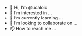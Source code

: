 - 👋 Hi, I’m @ucaloic
- 👀 I’m interested in ...
- 🌱 I’m currently learning ...
- 💞️ I’m looking to collaborate on ...
- 📫 How to reach me ...

<!---
ucaloic/ucaloic is a ✨ special ✨ repository because its `README.md` (this file) appears on your GitHub profile.
You can click the Preview link to take a look at your changes.
--->
